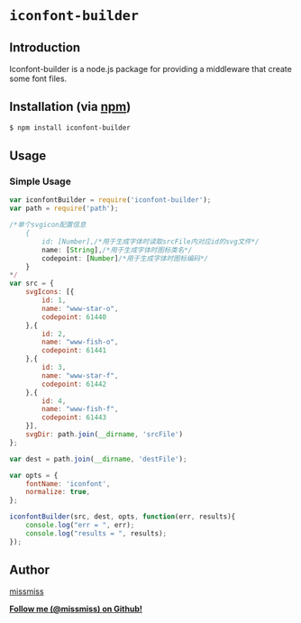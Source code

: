 # `iconfont-builder`

## Introduction

Iconfont-builder is a node.js package for providing a middleware that create some font files.

## Installation (via [npm](https://npmjs.org/package/iconfont-builder))

```bash
$ npm install iconfont-builder
```
## Usage

### Simple Usage

```javascript
var iconfontBuilder = require('iconfont-builder');
var path = require('path');

/*单个svgicon配置信息
    {
        id: [Number],/*用于生成字体时读取srcFile内对应id的svg文件*/
        name: [String],/*用于生成字体时图标类名*/
        codepoint: [Number]/*用于生成字体时图标编码*/
    }
*/
var src = {
	svgIcons: [{
		id: 1,
		name: "www-star-o",
		codepoint: 61440
	},{
		id: 2,
		name: "www-fish-o",
		codepoint: 61441
	},{
		id: 3,
		name: "www-star-f",
		codepoint: 61442
	},{
		id: 4,
		name: "www-fish-f",
		codepoint: 61443
	}],
	svgDir: path.join(__dirname, 'srcFile')
};

var dest = path.join(__dirname, 'destFile');

var opts = {
	fontName: 'iconfont',
	normalize: true,
};

iconfontBuilder(src, dest, opts, function(err, results){
	console.log("err = ", err);
	console.log("results = ", results);
});

```

## Author

[missmiss](http://www.weibo.com/ssherrylliu)

**[Follow me (@missmiss) on Github!](http://missmiss.github.io/)**
